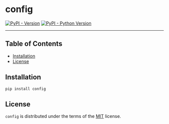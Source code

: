 # config

[![PyPI - Version](https://img.shields.io/pypi/v/config.svg)](https://test.pypi.org/project/simple-config)
[![PyPI - Python Version](https://img.shields.io/pypi/pyversions/config.svg)](https://test.pypi.org/project/simple-config)

-----

## Table of Contents

- [Installation](#installation)
- [License](#license)

## Installation

```console
pip install config
```

## License

`config` is distributed under the terms of the [MIT](https://spdx.org/licenses/MIT.html) license.
